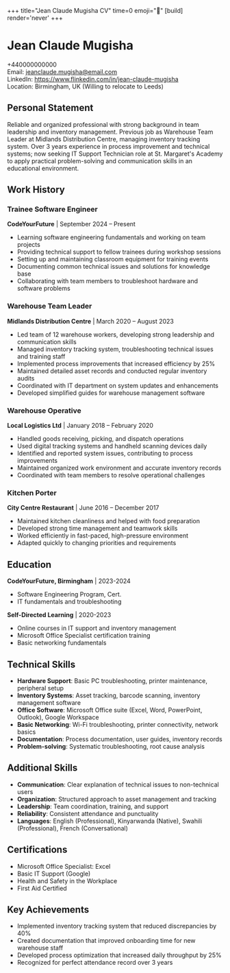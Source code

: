 +++
title="Jean Claude Mugisha CV" 
time=0 
emoji="📄" 
[build]
render='never'
+++

# Jean Claude Mugisha

+440000000000  
Email: jeanclaude.mugisha@email.com  
LinkedIn: https://www.flinkedin.com/in/jean-claude-mugisha  
Location: Birmingham, UK (Willing to relocate to Leeds)

## Personal Statement

Reliable and organized professional with strong background in team leadership and inventory management. Previous job as Warehouse Team Leader at Midlands Distribution Centre, managing inventory tracking system. Over 3 years experience in process improvement and technical systems; now seeking IT Support Technician role at St. Margaret's Academy to apply practical problem-solving and communication skills in an educational environment.

## Work History

### Trainee Software Engineer

**CodeYourFuture** | September 2024 – Present

- Learning software engineering fundamentals and working on team projects
- Providing technical support to fellow trainees during workshop sessions
- Setting up and maintaining classroom equipment for training events
- Documenting common technical issues and solutions for knowledge base
- Collaborating with team members to troubleshoot hardware and software problems

### Warehouse Team Leader

**Midlands Distribution Centre** | March 2020 – August 2023

- Led team of 12 warehouse workers, developing strong leadership and communication skills
- Managed inventory tracking system, troubleshooting technical issues and training staff
- Implemented process improvements that increased efficiency by 25%
- Maintained detailed asset records and conducted regular inventory audits
- Coordinated with IT department on system updates and enhancements
- Developed simplified guides for warehouse management software

### Warehouse Operative

**Local Logistics Ltd** | January 2018 – February 2020

- Handled goods receiving, picking, and dispatch operations
- Used digital tracking systems and handheld scanning devices daily
- Identified and reported system issues, contributing to process improvements
- Maintained organized work environment and accurate inventory records
- Coordinated with team members to resolve operational challenges

### Kitchen Porter

**City Centre Restaurant** | June 2016 – December 2017

- Maintained kitchen cleanliness and helped with food preparation
- Developed strong time management and teamwork skills
- Worked efficiently in fast-paced, high-pressure environment
- Adapted quickly to changing priorities and requirements

## Education

**CodeYourFuture, Birmingham** | 2023-2024

- Software Engineering Program, Cert.
- IT fundamentals and troubleshooting

**Self-Directed Learning** | 2020-2023

- Online courses in IT support and inventory management
- Microsoft Office Specialist certification training
- Basic networking fundamentals

## Technical Skills

- **Hardware Support**: Basic PC troubleshooting, printer maintenance, peripheral setup
- **Inventory Systems**: Asset tracking, barcode scanning, inventory management software
- **Office Software**: Microsoft Office suite (Excel, Word, PowerPoint, Outlook), Google Workspace
- **Basic Networking**: Wi-Fi troubleshooting, printer connectivity, network basics
- **Documentation**: Process documentation, user guides, inventory records
- **Problem-solving**: Systematic troubleshooting, root cause analysis

## Additional Skills

- **Communication**: Clear explanation of technical issues to non-technical users
- **Organization**: Structured approach to asset management and tracking
- **Leadership**: Team coordination, training, and support
- **Reliability**: Consistent attendance and punctuality
- **Languages**: English (Professional), Kinyarwanda (Native), Swahili (Professional), French (Conversational)

## Certifications

- Microsoft Office Specialist: Excel
- Basic IT Support (Google)
- Health and Safety in the Workplace
- First Aid Certified

## Key Achievements

- Implemented inventory tracking system that reduced discrepancies by 40%
- Created documentation that improved onboarding time for new warehouse staff
- Developed process optimization that increased daily throughput by 25%
- Recognized for perfect attendance record over 3 years
